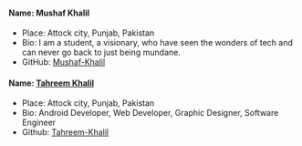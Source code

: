 #### Name: Mushaf Khalil
- Place: Attock city, Punjab, Pakistan
- Bio: I am a student, a visionary, who have seen the wonders of tech and can never go back to just being mundane.
- GitHub: [Mushaf-Khalil](https://github.com/Mushaf-Khalil)

#### Name: [Tahreem Khalil](https://github.com/Tahreem-Khalil)
- Place: Attock city, Punjab, Pakistan
- Bio: Android Developer, Web Developer, Graphic Designer, Software Engineer
- Github: [Tahreem-Khalil](https://github.com/Tahreem-Khalil)

